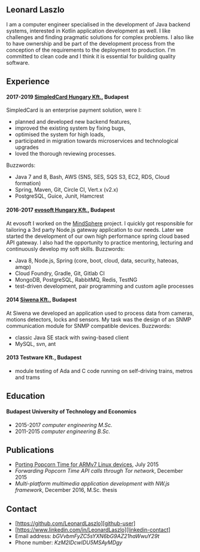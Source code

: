 Leonard Laszlo
----------------

I am a computer engineer specialised in the development of Java backend systems, interested in Kotlin application development as well. I like challenges and finding pragmatic solutions for complex problems. I also like to have ownership and be part of the development process from the conception of the requirements to the deployment to production. I'm committed to clean code and I think it is essential for building quality software.


Experience
----------


#### 2017-2019 [SimpledCard Hungary Kft.][simpledcard], Budapest

SimpledCard is an enterprise payment solution, were I:

- planned and developed new backend features,
- improved the existing system by fixing bugs,
- optimised the system for high loads,
- participated in migration towards microservices and technological upgrades
- loved the thorough reviewing processes.

Buzzwords:

- Java 7 and 8, Bash, AWS (SNS, SES, SQS S3, EC2, RDS, Cloud formation)
- Spring, Maven, Git, Circle CI, Vert.x (v2.x)
- PostgreSQL, Guice, Junit, Hamcrest

#### 2016-2017 [evosoft Hungary Kft.][evosoft], Budapest

At evosoft I worked on the [MindSphere][mindsphere] project. I quickly got responsible for tailoring a 3rd party Node.js gateway application to our needs. Later we started the development of our own high performance spring cloud based API gateway. I also had the opportunity to practice mentoring, lecturing and continuously develop my soft skills. Buzzwords:

- Java 8, Node.js, Spring (core, boot, cloud, data, security, hateoas, amqp)
- Cloud Foundry, Gradle, Git, Gitlab CI
- MongoDB, PostgreSQL, RabbitMQ, Redis, TestNG
- test-driven development, pair programming and custom agile processes

#### 2014 [Siwena Kft.][siwena], Budapest

At Siwena we developed an application used to process data from cameras, motions detectors, locks and sensors. My task was the design of an SNMP communication module for SNMP compatible devices. Buzzwords:

- classic Java SE stack with swing-based client
- MySQL, svn, ant

#### 2013 Testware Kft., Budapest

- module testing of Ada and C code running on self-driving trains, metros and trams


Education
---------


#### Budapest University of Technology and Economics

- 2015-2017 *computer engineering M.Sc.*
- 2011-2015 *computer engineering B.Sc.*


Publications
------------


- [Porting Popcorn Time for ARMv7 Linux devices][popcorn-time-article], July 2015
- *Forwarding Popcorn Time API calls through Tor network*,
December 2015
- *Multi-platform multimedia application development with NW.js framework*, December 2016, M.Sc. thesis


Contact
-------

- [https://github.com/LeonardLaszlo][github-user]
- [https://www.linkedin.com/in/LeonardLaszlo][linkedin-contact]
- Email address: *bGVvbmFyZC5sYXN6bG9AZ21haWwuY29t*
- Phone number: *KzM2IDcwIDU5MSAyMDgy*

[the-five-dysfunctions-of-a-team]: https://www.amazon.com/Five-Dysfunctions-Team-Leadership-Fable/dp/0787960756
[simpledcard]: https://www.simpledcard.com/en/
[mindsphere]: https://siemens.mindsphere.io/en
[evosoft]: https://www.evosoft.hu/
[siwena]: http://siwena.hu/site/
[popcorn-time-article]: http://bit.ly/29G47yN
[github-user]: https://github.com/LeonardLaszlo
[linkedin-contact]: https://www.linkedin.com/in/LeonardLaszlo
